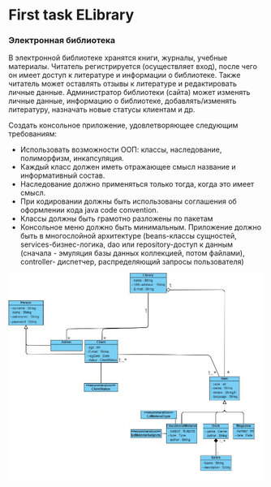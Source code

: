 # First task ELibrary

### Электронная библиотека

В электронной библиотеке хранятся книги, журналы, учебные материалы. Читатель регистрируется (осуществляет вход), после чего он имеет доступ к литературе и информации о библиотеке. Также читатель может оставлять отзывы к литературе и редактировать личные данные. Администратор библиотеки (сайта) может изменять личные данные, информацию о библиотеке, добавлять/изменять литературу, назначать новые статусы клиентам и др.

Создать консольное приложение, удовлетворяющее следующим требованиям:
+ Использовать возможности ООП: классы, наследование, полиморфизм, инкапсуляция.
+ Каждый класс должен иметь отражающее смысл название и информативный состав.
+ Наследование должно применяться только тогда, когда это имеет смысл.
+ При кодировании должны быть использованы соглашения об оформлении кода java code convention.
+ Классы должны быть грамотно разложены по пакетам
+ Консольное меню должно быть минимальным.
Приложение должно быть в многослойной архитектуре (beans-классы сущностей, services-бизнес-логика, dao или repository-доступ к данным (сначала - эмуляция базы данных коллекцией, потом файлами), controller- диспетчер, распределяющий запросы пользователя)

![Image alt](https://github.com/YULIYA2001/Java_EPAM_training/raw/master/ELibrary/raw/UML_ELibrary_Golubovich.jpg)
